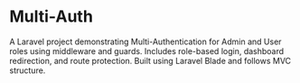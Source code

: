 # Multi-Auth
A Laravel project demonstrating Multi-Authentication for Admin and User roles using middleware and guards. Includes role-based login, dashboard redirection, and route protection. Built using Laravel Blade and follows MVC structure.
